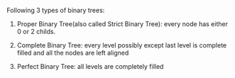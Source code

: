 Following 3 types of binary trees:

1) Proper Binary Tree(also called Strict Binary Tree): every node has either 0 or 2 childs.

2) Complete Binary Tree: 
  every level possibly except last level is complete filled and all the nodes are left aligned

3) Perfect Binary Tree: all levels are completely filled


  
